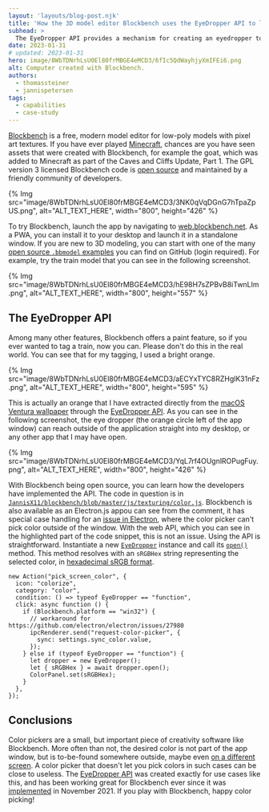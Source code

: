 ```yaml
---
layout: 'layouts/blog-post.njk'
title: 'How the 3D model editor Blockbench uses the EyeDropper API to let users choose colors from everywhere'
subhead: >
  The EyeDropper API provides a mechanism for creating an eyedropper tool that lets users sample colors from their screens, including outside of the browser window. Learn how the 3D model editor Blockbench uses this API in their codebase.
date: 2023-01-31
# updated: 2023-01-31
hero: image/8WbTDNrhLsU0El80frMBGE4eMCD3/6fIc5QdWayhjyXmIFEi6.png
alt: Computer created with Blockbench.
authors:
  - thomassteiner
  - jannispetersen
tags:
  - capabilities
  - case-study
---
```


[Blockbench](https://www.blockbench.net/) is a free, modern model editor for low-poly models with pixel art textures. If you have ever played [Minecraft](https://www.minecraft.net/), chances are you have seen assets that were created with Blockbench, for example the goat, which was added to Minecraft as part of the Caves and Cliffs Update, Part 1. The GPL version 3 licensed Blockbench code is [open source](https://github.com/JannisX11/blockbench) and maintained by a friendly community of developers.

{% Img src="image/8WbTDNrhLsU0El80frMBGE4eMCD3/3NK0qVqDGnG7hTpaZpUS.png", alt="ALT_TEXT_HERE", width="800", height="426" %}

To try Blockbench, launch the app by navigating to [web.blockbench.net](https://web.blockbench.net/). As a PWA, you can install it to your desktop and launch it in a standalone window. If you are new to 3D modeling, you can start with one of the many [open source `.bbmodel` examples](https://github.com/search?q=path%3A*.bbmodel&type=code) you can find on GitHub (login required). For example, try the train model that you can see in the following screenshot.

{% Img src="image/8WbTDNrhLsU0El80frMBGE4eMCD3/hE98H7sZPBvB8iTwnLlm.png", alt="ALT_TEXT_HERE", width="800", height="557" %}

## The EyeDropper API

Among many other features, Blockbench offers a paint feature, so if you ever wanted to tag a train, now you can. Please don't do this in the real world. You can see that for my tagging, I used a bright orange.

{% Img src="image/8WbTDNrhLsU0El80frMBGE4eMCD3/aECYxTYC8RZHglK31nFz.png", alt="ALT_TEXT_HERE", width="800", height="595" %}

This is actually an orange that I have extracted directly from the [macOS Ventura wallpaper](https://9to5mac.com/2022/10/05/macos-13-ventura-wallpaper-download-it-right-here/) through the [EyeDropper API](https://developer.mozilla.org/en-US/docs/Web/API/EyeDropper_API). As you can see in the following screenshot, the eye dropper (the orange circle left of the app window) can reach outside of the application straight into my desktop, or any other app that I may have open.

{% Img src="image/8WbTDNrhLsU0El80frMBGE4eMCD3/YqL7rf4OUgnlROPugFuy.png", alt="ALT_TEXT_HERE", width="800", height="426" %}

With Blockbench being open source, you can learn how the developers have implemented the API. The code in question is in [`JannisX11/blockbench/blob/master/js/texturing/color.js`](https://github.com/JannisX11/blockbench/blob/35ced3b3d094ffbf3f2b9548e82bc31c27e0cd05/js/texturing/color.js#L1034-L1049). Blockbench is also available as an Electron.js appou can see from the comment, it has special case handling for an [issue in Electron](https://github.com/electron/electron/issues/27980), where the color picker can't pick color outside of the window. With the web API, which you can see in the highlighted part of the code snippet, this is not an issue. Using the API is straightforward. Instantiate a new [`EyeDropper`](https://developer.mozilla.org/en-US/docs/Web/API/EyeDropper) instance and call its [`open()`](https://developer.mozilla.org/en-US/docs/Web/API/EyeDropper/open) method. This method resolves with an `sRGBHex` string representing the selected color, in [hexadecimal sRGB format](https://developer.mozilla.org/en-US/docs/Web/CSS/hex-color).

```js/11-12
new Action("pick_screen_color", {
  icon: "colorize",
  category: "color",
  condition: () => typeof EyeDropper == "function",
  click: async function () {
    if (Blockbench.platform == "win32") {
      // workaround for https://github.com/electron/electron/issues/27980
      ipcRenderer.send("request-color-picker", {
        sync: settings.sync_color.value,
      });
    } else if (typeof EyeDropper == "function") {
      let dropper = new EyeDropper();
      let { sRGBHex } = await dropper.open();
      ColorPanel.set(sRGBHex);
    }
  },
});
```

## Conclusions

Color pickers are a small, but important piece of creativity software like Blockbench. More often than not, the desired color is not part of the app window, but is to-be-found somewhere outside, maybe even [on a different screen](https://github.com/mockingbot/mb_colorpicker_desktop_native/issues/10). A color picker that doesn't let you pick colors in such cases can be close to useless. The [EyeDropper API](https://developer.mozilla.org/en-US/docs/Web/API/EyeDropper_API) was created exactly for use cases like this, and has been working great for Blockbench ever since it was [implemented](https://github.com/JannisX11/blockbench/commit/e8639293541a22e06011ba4cc4293fc6b684bdc3#diff-b29213ddb78f7fe749e4856e6e059474bab78936d85b91f187a2ec3d5f3ca568) in November 2021. If you play with Blockbench, happy color picking!
